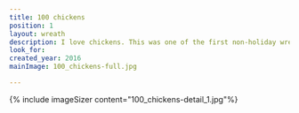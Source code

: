 ```yaml
---
title: 100 chickens
position: 1
layout: wreath
description: I love chickens. This was one of the first non-holiday wreaths I made.
look_for:
created_year: 2016
mainImage: 100_chickens-full.jpg

---
```



{% include imageSizer content="100_chickens-detail_1.jpg"%}
